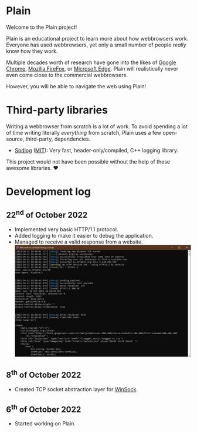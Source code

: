 # Plain
Welcome to the Plain project!

Plain is an educational project to learn more about how webbrowsers work.
Everyone has used webbrowsers, yet only a small number of people *really* know how they work.

Multiple decades worth of research have gone into the likes of [Google Chrome](https://www.google.com/chrome/), [Mozilla FireFox](https://www.mozilla.org/en-US/firefox/), or [Microsoft Edge](https://www.microsoft.com/en-us/edge).
Plain will realistically never even come close to the commercial webbrowsers.

However, you will be able to navigate the web using Plain!

# Third-party libraries
Writing a webbrowser from scratch is a lot of work.
To avoid spending a lot of time writing literally *everything* from scratch, Plain uses a few open-source, third-party, dependencies.
- [Spdlog](https://github.com/gabime/spdlog) ([MIT](https://github.com/gabime/spdlog/blob/v1.x/LICENSE)): Very fast, header-only/compiled, C++ logging library.

This project would not have been possible without the help of these awesome libraries. ♥

# Development log
## 22<sup>nd</sup> of October 2022
- Implemented very basic HTTP/1.1 protocol.
- Added logging to make it easier to debug the application.
- Managed to receive a valid response from a website.
  ![valid HTTP/1.1 response](media/20221022_valid_http_1_1_response.png)

## 8<sup>th</sup> of October 2022
- Created TCP socket abstraction layer for [WinSock](https://en.wikipedia.org/wiki/Winsock).

## 6<sup>th</sup> of October 2022
- Started working on Plain.
